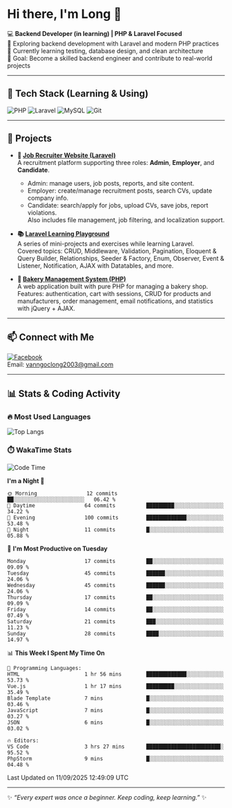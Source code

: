 # Hi there, I'm Long 👋

💻 **Backend Developer (in learning) | PHP & Laravel Focused**  
🚀 Exploring backend development with Laravel and modern PHP practices  
🌱 Currently learning testing, database design, and clean architecture  
🎯 Goal: Become a skilled backend engineer and contribute to real-world projects  

---

## 🔧 Tech Stack (Learning & Using)
![PHP](https://img.shields.io/badge/PHP-777BB4?style=for-the-badge&logo=php&logoColor=white)
![Laravel](https://img.shields.io/badge/Laravel-FF2D20?style=for-the-badge&logo=laravel&logoColor=white)
![MySQL](https://img.shields.io/badge/MySQL-005C84?style=for-the-badge&logo=mysql&logoColor=white)
![Git](https://img.shields.io/badge/Git-F05032?style=for-the-badge&logo=git&logoColor=white)

---

## 🚀 Projects

- **💼 [Job Recruiter Website (Laravel)](https://github.com/ngoclong712/web_moi_gioi_viec_lam)**  
  A recruitment platform supporting three roles: **Admin**, **Employer**, and **Candidate**.  
  - Admin: manage users, job posts, reports, and site content.  
  - Employer: create/manage recruitment posts, search CVs, update company info.  
  - Candidate: search/apply for jobs, upload CVs, save jobs, report violations.  
  Also includes file management, job filtering, and localization support.

- **📚 [Laravel Learning Playground](https://github.com/ngoclong712/web_laravel)**  
  A series of mini-projects and exercises while learning Laravel.  
  Covered topics: CRUD, Middleware, Validation, Pagination, Eloquent & Query Builder, Relationships, Seeder & Factory, Enum, Observer, Event & Listener, Notification, AJAX with Datatables, and more.  

- **🍞 [Bakery Management System (PHP)](https://github.com/ngoclong712/Bakery_Management_System)**  
  A web application built with pure PHP for managing a bakery shop.  
  Features: authentication, cart with sessions, CRUD for products and manufacturers, order management, email notifications, and statistics with jQuery + AJAX.    

---

## 📫 Connect with Me
[![Facebook](https://img.shields.io/badge/Facebook-1877F2?style=for-the-badge&logo=facebook&logoColor=white)](https://facebook.com/vanngoclong712)    
Email: vanngoclong2003@gmail.com

---

## 📊 Stats & Coding Activity

### 🔥 Most Used Languages
![Top Langs](https://github-readme-stats.vercel.app/api/top-langs/?username=ngoclong712&layout=compact&theme=radical)

### ⏱️ WakaTime Stats
<!--START_SECTION:waka-->
![Code Time](http://img.shields.io/badge/Code%20Time-22%20hrs%2047%20mins-blue)

**I'm a Night 🦉** 

```text
🌞 Morning                12 commits          ██░░░░░░░░░░░░░░░░░░░░░░░   06.42 % 
🌆 Daytime                64 commits          █████████░░░░░░░░░░░░░░░░   34.22 % 
🌃 Evening                100 commits         █████████████░░░░░░░░░░░░   53.48 % 
🌙 Night                  11 commits          █░░░░░░░░░░░░░░░░░░░░░░░░   05.88 % 
```
📅 **I'm Most Productive on Tuesday** 

```text
Monday                   17 commits          ██░░░░░░░░░░░░░░░░░░░░░░░   09.09 % 
Tuesday                  45 commits          ██████░░░░░░░░░░░░░░░░░░░   24.06 % 
Wednesday                45 commits          ██████░░░░░░░░░░░░░░░░░░░   24.06 % 
Thursday                 17 commits          ██░░░░░░░░░░░░░░░░░░░░░░░   09.09 % 
Friday                   14 commits          ██░░░░░░░░░░░░░░░░░░░░░░░   07.49 % 
Saturday                 21 commits          ███░░░░░░░░░░░░░░░░░░░░░░   11.23 % 
Sunday                   28 commits          ████░░░░░░░░░░░░░░░░░░░░░   14.97 % 
```


📊 **This Week I Spent My Time On** 

```text
💬 Programming Languages: 
HTML                     1 hr 56 mins        █████████████░░░░░░░░░░░░   53.73 % 
Vue.js                   1 hr 17 mins        █████████░░░░░░░░░░░░░░░░   35.49 % 
Blade Template           7 mins              █░░░░░░░░░░░░░░░░░░░░░░░░   03.46 % 
JavaScript               7 mins              █░░░░░░░░░░░░░░░░░░░░░░░░   03.27 % 
JSON                     6 mins              █░░░░░░░░░░░░░░░░░░░░░░░░   03.02 % 

🔥 Editors: 
VS Code                  3 hrs 27 mins       ████████████████████████░   95.52 % 
PhpStorm                 9 mins              █░░░░░░░░░░░░░░░░░░░░░░░░   04.48 % 
```


 Last Updated on 11/09/2025 12:49:09 UTC
<!--END_SECTION:waka-->


---

✨ *“Every expert was once a beginner. Keep coding, keep learning.”* ✨
<!--
**ngoclong712/ngoclong712** is a ✨ _special_ ✨ repository because its `README.md` (this file) appears on your GitHub profile.

Here are some ideas to get you started:

![Long's GitHub stats](https://github-readme-stats.vercel.app/api?username=ngoclong712&show_icons=true&theme=radical)  
- 🔭 I’m currently working on ...
- 🌱 I’m currently learning ...
- 👯 I’m looking to collaborate on ...
- 🤔 I’m looking for help with ...
- 💬 Ask me about ...
- 📫 How to reach me: ...
- 😄 Pronouns: ...
- ⚡ Fun fact: ...
-->

